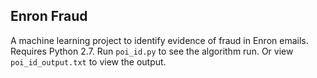 ## Enron Fraud

A machine learning project to identify evidence of fraud in Enron emails. Requires Python 2.7. Run `poi_id.py` to see the algorithm run. Or view `poi_id_output.txt` to view the output.
